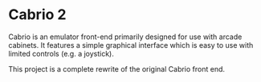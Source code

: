 Cabrio 2
========

Cabrio is an emulator front-end primarily designed for use with arcade
cabinets. It features a simple graphical interface which is easy to use
with limited controls (e.g. a joystick).

This project is a complete rewrite of the original Cabrio front end.

